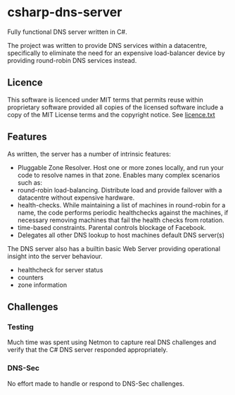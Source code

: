 # csharp-dns-server

Fully functional DNS server written in C#.

The project was written to provide DNS services within a datacentre, specifically to eliminate the need for an expensive load-balancer device by providing round-robin DNS services instead.

## Licence
This software is licenced under MIT terms that permits reuse within proprietary software provided all copies of the licensed software include a copy of the MIT License terms and the copyright notice.  See [licence.txt](./licence.txt)

## Features

As written, the server has a number of intrinsic features:

 - Pluggable Zone Resolver.  Host one or more zones locally, and run your code to resolve names in that zone.  Enables many complex scenarios such as:
 - round-robin load-balancing.  Distribute load and provide failover with a datacentre without expensive hardware.
 - health-checks.  While maintaining a list of machines in round-robin for a name, the code performs periodic healthchecks against the machines, if necessary removing machines that fail the health checks from rotation.
 - time-based constraints. Parental controls blockage of Facebook.
 - Delegates all other DNS lookup to host machines default DNS server(s)

The DNS server also has a builtin basic Web Server providing operational insight into the server behaviour.
- healthcheck for server status
- counters
- zone information

## Challenges

### Testing
Much time was spent using Netmon to capture real DNS challenges and verify that the C# DNS server responded appropriately.

### DNS-Sec
No effort made to handle or respond to DNS-Sec challenges.
